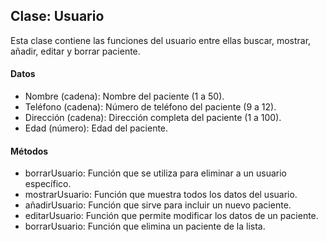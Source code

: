 ## Clase: Usuario
Esta clase contiene las funciones del usuario entre ellas buscar, mostrar, añadir, editar y borrar paciente.

#### Datos
* Nombre (cadena): Nombre del paciente (1 a 50).
* Teléfono (cadena): Número de teléfono del paciente (9 a 12).
* Dirección (cadena): Dirección completa del paciente (1 a 100).
* Edad (número): Edad del paciente.

#### Métodos
* borrarUsuario: Función que se utiliza para eliminar a un usuario específico.
* mostrarUsuario: Función que muestra todos los datos del usuario.
* añadirUsuario: Función que sirve para incluir un nuevo paciente.
* editarUsuario: Función que permite modificar los datos de un paciente.
* borrarUsuario: Función que elimina un paciente de la lista.

